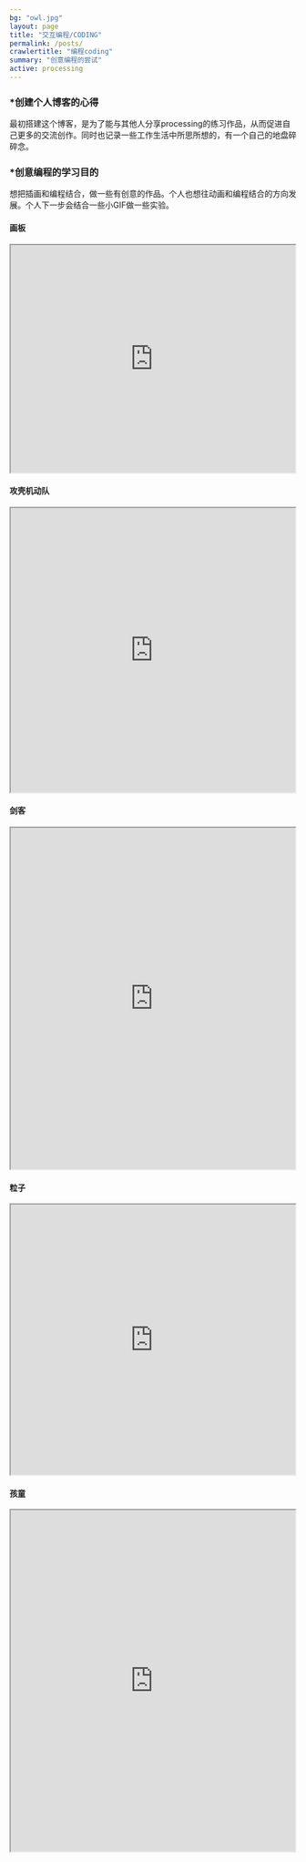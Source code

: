 ```yaml
---
bg: "owl.jpg"
layout: page
title: "交互编程/CODING"
permalink: /posts/
crawlertitle: "编程coding"
summary: "创意编程的尝试"
active: processing
---
```


### *创建个人博客的心得

最初搭建这个博客，是为了能与其他人分享processing的练习作品，从而促进自己更多的交流创作。同时也记录一些工作生活中所思所想的，有一个自己的地盘碎碎念。

### *创意编程的学习目的

想把插画和编程结合，做一些有创意的作品。个人也想往动画和编程结合的方向发展。个人下一步会结合一些小GIF做一些实验。

#### 画板 

<iframe src="https://www.openprocessing.org/sketch/394525/embed/" width="500" height="400"></iframe>

#### 攻壳机动队

<iframe src="https://www.openprocessing.org/sketch/449351/embed/" width="500" height="500"></iframe>

#### 剑客

<iframe src="https://www.openprocessing.org/sketch/420398/embed/" width="500" height="600"></iframe>

#### 粒子

<iframe src="https://www.openprocessing.org/sketch/419845/embed/" width="500" height="475"></iframe>

#### 孩童
<iframe src="https://www.openprocessing.org/sketch/454368/embed/" width="500" height="600"></iframe>

